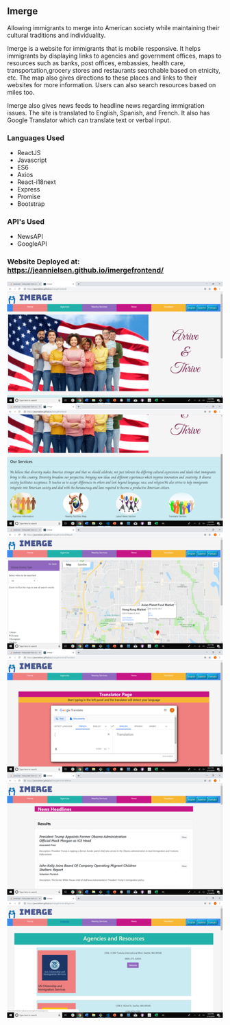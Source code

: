 ## Imerge

Allowing immigrants to merge into American society while maintaining their cultural traditions and individuality.

Imerge is a website for immigrants that is mobile responsive.  It helps immigrants by displaying links to agencies and government offices, maps to resources such as banks, post offices, embassies, health care, transportation,grocery stores and restaurants searchable based on etnicity, etc.  The map also gives directions to these places and links to their websites for more information. Users can also search resources based on miles too.

Imerge also gives news feeds to headline news regarding immigration issues.  The site is translated to English, Spanish, and French.  It also has Google Translator which can translate text or verbal input.

### Languages Used

* ReactJS
* Javascript
* ES6
* Axios
* React-i18next
* Express
* Promise
* Bootstrap

### API's Used
* NewsAPI
* GoogleAPI

### Website Deployed at:  https://jeannielsen.github.io/imergefrontend/

![Screenshot_1](/src/images/Screenshot_1.png)
![Screenshot_2](/src/images/Screenshot_2.png)
![Screenshot_3](/src/images/Screenshot_3.png)
![Screenshot_4](/src/images/Screenshot_4.png)
![Screenshot_5](/src/images/Screenshot_5.png)
![Screenshot_6](/src/images/Screenshot_6.png)

